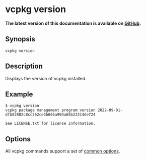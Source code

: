 # vcpkg version

**The latest version of this documentation is available on [GitHub](https://github.com/Microsoft/vcpkg/tree/master/docs/commands/integrate.md).**

## Synopsis

```no-highlight
vcpkg version
```

## Description

Displays the version of vcpkg installed.

## Example
```no-highlight
$ vcpkg version
vcpkg package management program version 2022-09-01-dfb82802c8cc562ce3b665a904a65b22314de724

See LICENSE.txt for license information.
```

## Options

All vcpkg commands support a set of [common options](common-options.md).
